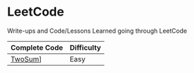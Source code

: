 LeetCode
========================
Write-ups and Code/Lessons Learned going through LeetCode

|Complete Code|Difficulty|
|------|-----|
|[TwoSum](TwoSum)]|Easy|

